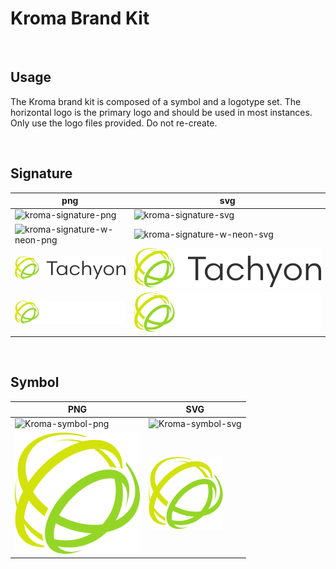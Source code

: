 # Kroma Brand Kit

<br/>

## Usage

The Kroma brand kit is composed of a symbol and a logotype set.
The horizontal logo is the primary logo and should be used in most instances.
Only use the logo files provided. Do not re-create.

<br/>

## Signature

| png                           | svg                           |
| ----------------------------- | ----------------------------- |
| ![kroma-signature-png]        | ![kroma-signature-svg]        |
| ![kroma-signature-w-neon-png] | ![kroma-signature-w-neon-svg] |
| ![tachyon-signature-png]      | ![tachyon-signature-svg]      |
| ![tachyon-signature-w-png]    | ![tachyon-signature-w-svg]    |

[Kroma-signature-png]: assets/images/signature/Kroma-signature.png
[Kroma-signature-svg]: assets/images/signature/Kroma-signature.svg
[Kroma-signature-w-neon-png]: assets/images/signature/Kroma-signature-w(neon).png
[Kroma-signature-w-neon-svg]: assets/images/signature/Kroma-signature-w(neon).svg
[Tachyon-signature-png]: assets/images/signature/Tachyon-signature.png
[Tachyon-signature-w-png]: assets/images/signature/Tachyon-signature-w.png
[Tachyon-signature-svg]: assets/images/signature/Tachyon-signature.svg
[Tachyon-signature-w-svg]: assets/images/signature/Tachyon-signature-w.svg

<br/>

## Symbol

| PNG                   | SVG                   |
| --------------------- | --------------------- |
| ![Kroma-symbol-png]   | ![Kroma-symbol-svg]   |
| ![Tachyon-symbol-png] | ![Tachyon-symbol-svg] |

[Kroma-symbol-png]: assets/images/symbol/Kroma-symbol.png
[Kroma-symbol-svg]: assets/images/symbol/Kroma-symbol.svg
[Tachyon-symbol-png]: assets/images/symbol/Tachyon_symbol.png
[Tachyon-symbol-svg]: assets/images/symbol/Tachyon-symbol.svg
